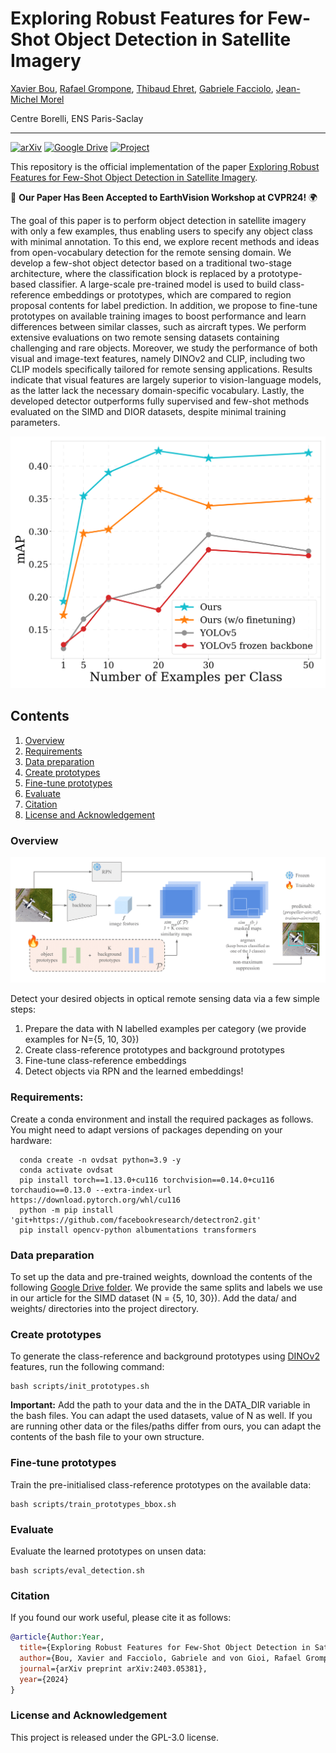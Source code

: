 # Exploring Robust Features for Few-Shot Object Detection in Satellite Imagery

[Xavier Bou](https://www.linkedin.com/in/xavier-bou-hernandez-39b517134/), [Rafael Grompone](https://scholar.google.fr/citations?user=GLovf4UAAAAJ&hl=en), [Thibaud Ehret](https://tehret.github.io), [Gabriele Facciolo](http://gfacciol.github.io/), [Jean-Michel Morel](https://sites.google.com/site/jeanmichelmorelcmlaenscachan/)

Centre Borelli, ENS Paris-Saclay

---

[![arXiv](https://img.shields.io/badge/paper-arxiv-brightgreen)]()
[![Google Drive](https://img.shields.io/badge/files-Google_Drive-blueviolet)](https://drive.google.com/drive/folders/1g3JhJivPlmpCfggAAJoiZPJDOIBeJR5J?usp=sharing)
[![Project](https://img.shields.io/badge/project%20web-github.io-red)]()

This repository is the official implementation of the paper [Exploring Robust Features for Few-Shot Object Detection in Satellite Imagery](https://arxiv.org/abs/2403.05381).

🎉 **Our Paper Has Been Accepted to EarthVision Workshop at CVPR24!** 🌍

The goal of this paper is to perform object detection in satellite imagery with only a few examples, thus enabling users to specify any object class with minimal annotation. To this end, we explore recent methods and ideas from open-vocabulary detection for the remote sensing domain. We develop a few-shot object detector based on a traditional two-stage architecture, where the classification block is replaced by a prototype-based classifier. A large-scale pre-trained model is used to build class-reference embeddings or prototypes, which are compared to region proposal contents for label prediction. In addition, we propose to fine-tune prototypes on available training images to boost performance and learn differences between similar classes, such as aircraft types. We perform extensive evaluations on two remote sensing datasets containing challenging and rare objects. Moreover, we study the performance of both visual and image-text features, namely DINOv2 and CLIP, including two CLIP models specifically tailored for remote sensing applications. Results indicate that visual features are largely superior to vision-language models, as the latter lack the necessary domain-specific vocabulary. Lastly, the developed detector outperforms fully supervised and few-shot methods evaluated on the SIMD and DIOR datasets, despite minimal training parameters.

![Alt text](./assets/teaser_plot_v3.png)

## Contents

1. [Overview](#Overview)
1. [Requirements](#Requirements)
1. [Data preparation](#Data-preparation)
1. [Create prototypes](#Create-prototypes)
1. [Fine-tune prototypes](#Fine-tune-prototypes)
1. [Evaluate](#Evaluate)
1. [Citation](#Citation)
1. [License and Acknowledgement](#License-and-Acknowledgement)

### Overview
![Alt text](./assets/detector_inference_v1.png)

Detect your desired objects in optical remote sensing data via a few simple steps:
1. Prepare the data with N labelled examples per category (we provide examples for N={5, 10, 30})
1. Create class-reference prototypes and background prototypes
1. Fine-tune class-reference embeddings
1. Detect objects via RPN and the learned embeddings!

### Requirements:
Create a conda environment and install the required packages as follows. You might need to adapt versions of packages depending on your hardware:
```Shell
  conda create -n ovdsat python=3.9 -y
  conda activate ovdsat
  pip install torch==1.13.0+cu116 torchvision==0.14.0+cu116 torchaudio==0.13.0 --extra-index-url https://download.pytorch.org/whl/cu116
  python -m pip install 'git+https://github.com/facebookresearch/detectron2.git'
  pip install opencv-python albumentations transformers
```

### Data preparation
To set up the data and pre-trained weights, download the contents of the following [Google Drive folder](https://drive.google.com/drive/folders/1g3JhJivPlmpCfggAAJoiZPJDOIBeJR5J?usp=sharing). We provide the same splits and labels we use in our article for the SIMD dataset (N = {5, 10, 30}). Add the data/ and weights/ directories into the project directory.

### Create prototypes
To generate the class-reference and background prototypes using [DINOv2](https://github.com/facebookresearch/dinov2) features, run the following command:
```Shell
bash scripts/init_prototypes.sh
```
**Important:** Add the path to your data and the in the DATA_DIR variable in the bash files. You can adapt the used datasets, value of N as well. If you are running other data or the files/paths differ from ours, you can adapt the contents of the bash file to your own structure.

### Fine-tune prototypes
Train the pre-initialised class-reference prototypes on the available data:
```Shell
bash scripts/train_prototypes_bbox.sh
```

### Evaluate
Evaluate the learned prototypes on unsen data:
```Shell
bash scripts/eval_detection.sh
```

### Citation
If you found our work useful, please cite it as follows:
```bibtex
@article{Author:Year,
  title={Exploring Robust Features for Few-Shot Object Detection in Satellite Imagery},
  author={Bou, Xavier and Facciolo, Gabriele and von Gioi, Rafael Grompone and Morel, Jean-Michel and Ehret, Thibaud},
  journal={arXiv preprint arXiv:2403.05381},
  year={2024}
}
```

### License and Acknowledgement

This project is released under the GPL-3.0 license.
